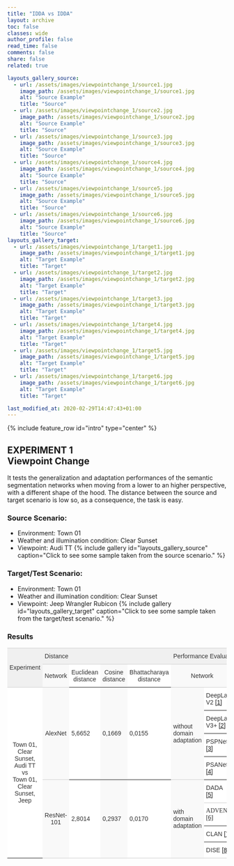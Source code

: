 ```yaml
---
title: "IDDA vs IDDA"
layout: archive
toc: false
classes: wide
author_profile: false
read_time: false
comments: false
share: false
related: true

layouts_gallery_source:
  - url: /assets/images/viewpointchange_1/source1.jpg
    image_path: /assets/images/viewpointchange_1/source1.jpg
    alt: "Source Example"
    title: "Source"
  - url: /assets/images/viewpointchange_1/source2.jpg
    image_path: /assets/images/viewpointchange_1/source2.jpg
    alt: "Source Example"
    title: "Source"
  - url: /assets/images/viewpointchange_1/source3.jpg
    image_path: /assets/images/viewpointchange_1/source3.jpg
    alt: "Source Example"
    title: "Source"
  - url: /assets/images/viewpointchange_1/source4.jpg
    image_path: /assets/images/viewpointchange_1/source4.jpg
    alt: "Source Example"
    title: "Source"
  - url: /assets/images/viewpointchange_1/source5.jpg
    image_path: /assets/images/viewpointchange_1/source5.jpg
    alt: "Source Example"
    title: "Source"
  - url: /assets/images/viewpointchange_1/source6.jpg
    image_path: /assets/images/viewpointchange_1/source6.jpg
    alt: "Source Example"
    title: "Source"
layouts_gallery_target:
  - url: /assets/images/viewpointchange_1/target1.jpg
    image_path: /assets/images/viewpointchange_1/target1.jpg
    alt: "Target Example"
    title: "Target"
  - url: /assets/images/viewpointchange_1/target2.jpg
    image_path: /assets/images/viewpointchange_1/target2.jpg
    alt: "Target Example"
    title: "Target"
  - url: /assets/images/viewpointchange_1/target3.jpg
    image_path: /assets/images/viewpointchange_1/target3.jpg
    alt: "Target Example"
    title: "Target"
  - url: /assets/images/viewpointchange_1/target4.jpg
    image_path: /assets/images/viewpointchange_1/target4.jpg
    alt: "Target Example"
    title: "Target"
  - url: /assets/images/viewpointchange_1/target5.jpg
    image_path: /assets/images/viewpointchange_1/target5.jpg
    alt: "Target Example"
    title: "Target"
  - url: /assets/images/viewpointchange_1/target6.jpg
    image_path: /assets/images/viewpointchange_1/target6.jpg
    alt: "Target Example"
    title: "Target"

last_modified_at: 2020-02-29T14:47:43+01:00
---
```

{% include feature_row id="intro" type="center" %}

## EXPERIMENT 1<br>Viewpoint Change
It tests the generalization and adaptation performances of the semantic segmentation networks when moving from a lower to an 
higher perspective, with a different shape of the hood. The distance between the source and target scenario is low so, as a consequence, the task is easy. 

### Source Scenario: 
- Environment: Town 01
- Weather and illumination condition: Clear Sunset
- Viewpoint: Audi TT
{% include gallery id="layouts_gallery_source" caption="Click to see some sample taken from the source scenario." %}

### Target/Test Scenario:
- Environment: Town 01
- Weather and illumination condition: Clear Sunset
- Viewpoint: Jeep Wrangler Rubicon
{% include gallery id="layouts_gallery_target" caption="Click to see some sample taken from the target/test scenario." %}

### Results
<style type="text/css">
.tg  {border-collapse:collapse;border-spacing:0;border-color:#ccc;}
.tg td{font-family:Arial, sans-serif;font-size:14px;padding:10px 5px;border-style:solid;border-width:0px;overflow:hidden;word-break:normal;border-top-width:1px;border-bottom-width:1px;border-color:#ccc;color:#333;background-color:#fff;}
.tg th{font-family:Arial, sans-serif;font-size:14px;font-weight:normal;padding:10px 5px;border-style:solid;border-width:0px;overflow:hidden;word-break:normal;border-top-width:1px;border-bottom-width:1px;border-color:#ccc;color:#333;background-color:#f0f0f0;}
.tg .tg-ocjn{background-color:#f9f9f9;font-size:14px;border-color:inherit;text-align:center;vertical-align:middle}
.tg .tg-40d8{background-color:#f9f9f9;font-style:italic;font-size:14px;border-color:inherit;text-align:left;vertical-align:top}
.tg .tg-6ec3{font-size:14px;text-align:center;vertical-align:middle}
.tg .tg-a4ox{font-size:14px;font-family:serif !important;;border-color:inherit;text-align:left;vertical-align:top}
.tg .tg-jmtg{background-color:#f9f9f9;font-style:italic;font-size:14px;border-color:inherit;text-align:left;vertical-align:middle}
.tg .tg-z1rp{background-color:#f9f9f9;font-size:14px;border-color:inherit;text-align:left;vertical-align:middle}
.tg .tg-m1v8{background-color:#f9f9f9;font-size:14px;text-align:center;vertical-align:middle}
.tg .tg-ltad{font-size:14px;text-align:left;vertical-align:top}
.tg .tg-r2ca{background-color:#f9f9f9;font-size:14px;text-align:left;vertical-align:middle}
.tg .tg-q9j0{font-size:14px;border-color:inherit;text-align:center;vertical-align:middle}
.tg .tg-a4wa{font-size:14px;border-color:inherit;text-align:left;vertical-align:middle}
.tg .tg-zohn{font-size:14px;text-align:left;vertical-align:middle}
.tg .tg-hsl3{background-color:#f9f9f9;font-style:italic;font-size:14px;text-align:left;vertical-align:top}
.tg .tg-zd5i{font-size:14px;border-color:inherit;text-align:left;vertical-align:top}
</style>
<table class="tg">
  <tr>
    <th class="tg-6ec3" rowspan="2">Experiment </th>
    <th class="tg-ltad" colspan="4">Distance</th>
    <th class="tg-ltad" colspan="4">Performance Evaluation</th>
  </tr>
  <tr>
    <td class="tg-r2ca">Network</td>
    <td class="tg-q9j0">Euclidean<br>distance</td>
    <td class="tg-ocjn">Cosine<br>distance</td>
    <td class="tg-q9j0">Bhattacharaya<br>distance</td>
    <td class="tg-m1v8" colspan="2">Network</td>
    <td class="tg-ocjn">Code Available</td>
    <td class="tg-q9j0">mIoU (%)</td>
  </tr>
  <tr>
    <td class="tg-q9j0" rowspan="8">Town 01, Clear Sunset, Audi TT<br>vs<br>Town 01, Clear Sunset, Jeep</td>
    <td class="tg-m1v8" rowspan="4">AlexNet</td>
    <td class="tg-a4wa" rowspan="4">5,6652</td>
    <td class="tg-z1rp" rowspan="4">0,1669</td>
    <td class="tg-a4wa" rowspan="4">0,0155</td>
    <td class="tg-r2ca" rowspan="4">without<br>domain<br>adaptation </td>
    <td class="tg-a4wa">DeepLab V2 <a href="https://arxiv.org/pdf/1606.00915.pdf">[1]</a></td>
    <td class="tg-jmtg"><span style="font-style:italic">(soon)</span></td>
    <td class="tg-a4wa">62,60</td>
  </tr>
  <tr>
    <td class="tg-a4wa">DeepLab V3+ <a href="https://eccv2018.org/openaccess/content_ECCV_2018/papers/Liang-Chieh_Chen_Encoder-Decoder_with_Atrous_ECCV_2018_paper.pdf">[2]</a></td>
    <td class="tg-jmtg">(soon)</td>
    <td class="tg-a4wa">64,96</td>
  </tr>
  <tr>
    <td class="tg-a4wa">PSPNet <a href="http://openaccess.thecvf.com/content_cvpr_2017/papers/Zhao_Pyramid_Scene_Parsing_CVPR_2017_paper.pdf">[3]</a></td>
    <td class="tg-jmtg">(soon)</td>
    <td class="tg-a4wa">67,32</td>
  </tr>
  <tr>
    <td class="tg-a4wa">PSANet <a href="https://link.springer.com/chapter/10.1007/978-3-030-01240-3_17">[4]</a></td>
    <td class="tg-jmtg">(soon)</td>
    <td class="tg-a4wa">66,88</td>
  </tr>
  <tr>
    <td class="tg-m1v8" rowspan="4">ResNet-101</td>
    <td class="tg-zohn" rowspan="4">2,8014</td>
    <td class="tg-r2ca" rowspan="4">0,2937</td>
    <td class="tg-zohn" rowspan="4">0,0170</td>
    <td class="tg-r2ca" rowspan="4">with<br>domain<br>adaptation</td>
    <td class="tg-ltad">DADA <a href="http://openaccess.thecvf.com/content_ICCV_2019/papers/Vu_DADA_Depth-Aware_Domain_Adaptation_in_Semantic_Segmentation_ICCV_2019_paper.pdf">[5]</a></td>
    <td class="tg-hsl3">(soon)</td>
    <td class="tg-ltad">66,42</td>
  </tr>
  <tr>
    <td class="tg-a4ox">ADVENT <a href="http://openaccess.thecvf.com/content_CVPR_2019/papers/Vu_ADVENT_Adversarial_Entropy_Minimization_for_Domain_Adaptation_in_Semantic_Segmentation_CVPR_2019_paper.pdf">[6]</a></td>
    <td class="tg-40d8">(soon)</td>
    <td class="tg-zd5i">68,43</td>
  </tr>
  <tr>
    <td class="tg-a4wa">CLAN <a href="http://openaccess.thecvf.com/content_CVPR_2019/papers/Luo_Taking_a_Closer_Look_at_Domain_Shift_Category-Level_Adversaries_for_CVPR_2019_paper.pdf">[7]</a></td>
    <td class="tg-jmtg">(soon)</td>
    <td class="tg-a4wa">70,30</td>
  </tr>
  <tr>
    <td class="tg-ltad">DISE <a href="http://openaccess.thecvf.com/content_CVPR_2019/papers/Chang_All_About_Structure_Adapting_Structural_Information_Across_Domains_for_Boosting_CVPR_2019_paper.pdf">[8]</a></td>
    <td class="tg-hsl3">(soon)</td>
    <td class="tg-ltad">73,64</td>
  </tr>
</table>